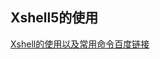 ## Xshell5的使用

[Xshell的使用以及常用命令百度链接](https://jingyan.baidu.com/article/7f41ecec022131593d095c3f.html)
